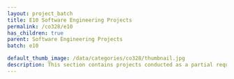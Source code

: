 ```yaml
---
layout: project_batch
title: E10 Software Engineering Projects
permalink: /co328/e10
has_children: true
parent: Software Engineering Projects
batch: e10

default_thumb_image: /data/categories/co328/thumbnail.jpg
description: This section contains projects conducted as a partial requirement to complete the course CO328 - Software Engineering. Usually, these projects are conducted by groups of 3 students. The course focus on using software architectures and software project management experience.
---
```

